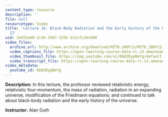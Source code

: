```yaml
---
content_type: resource
description: ''
file: null
resourcetype: Video
title: 'Lecture 16: Black-Body Radiation and the Early History of the Universe, Part
  II'
uid: 3a555a69-2c36-2567-325b-211cfc34c949
video_files:
  archive_url: http://www.archive.org/download/MIT8.286F13/MIT8_286F13_lec16_300k.mp4
  video_captions_file: https://open-learning-course-data-rc.s3.amazonaws.com/8-286-the-early-universe-fall-2013/7973c238a01f5fe983f28ba715c4d984_6b83DypBeYg.vtt
  video_thumbnail_file: https://img.youtube.com/vi/6b83DypBeYg/default.jpg
  video_transcript_file: https://open-learning-course-data-rc.s3.amazonaws.com/8-286-the-early-universe-fall-2013/20c456df533b6f63151a28bfe9df60eb_6b83DypBeYg.pdf
video_metadata:
  youtube_id: 6b83DypBeYg
---
```


**Description:** In this lecture, the professor reviewed relativistic energy, relativistic four-momentum, the mass of radiation, radiation in an expanding universe, modification of the Friedmann equations; and continued to talk about black-body radiation and the early history of the universe.

**Instructor:** Alan Guth